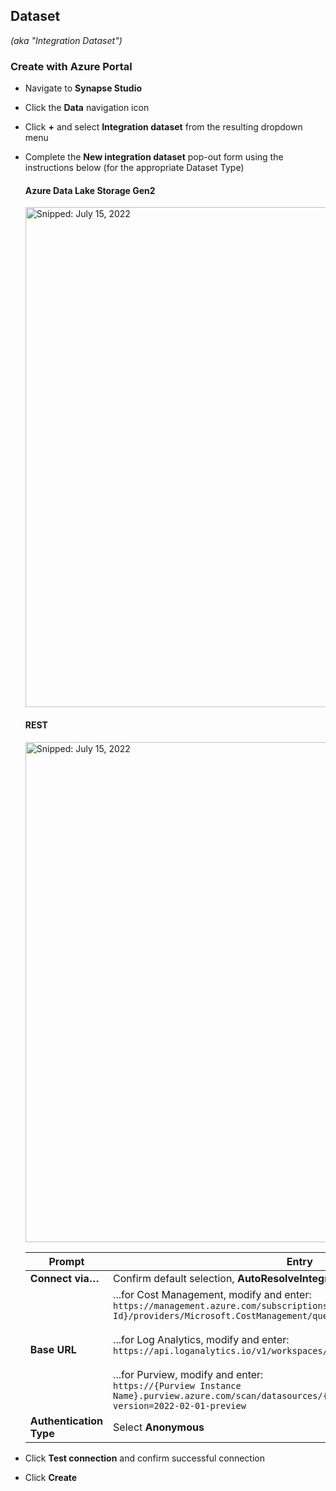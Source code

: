 ## Dataset
_(aka "Integration Dataset")_

### Create with Azure Portal

* Navigate to **Synapse Studio**
* Click the **Data** navigation icon
* Click **+** and select **Integration dataset** from the resulting dropdown menu
* Complete the **New integration dataset** pop-out form using the instructions below (for the appropriate Dataset Type)

  #### Azure Data Lake Storage Gen2

  <img src="https://user-images.githubusercontent.com/44923999/179225093-b4edee7b-1e39-4e6c-b710-7d07fe9a29ff.png" width="800" title="Snipped: July 15, 2022" />

  #### REST

  <img src="https://user-images.githubusercontent.com/44923999/179225093-b4edee7b-1e39-4e6c-b710-7d07fe9a29ff.png" width="800" title="Snipped: July 15, 2022" />
  
  Prompt | Entry
  ------ | ------
  **Connect via…** | Confirm default selection, **AutoResolveIntegrationRuntime**
  **Base URL** | ...for Cost Management, modify and enter:<br>`https://management.azure.com/subscriptions/{Subscription Id}/providers/Microsoft.CostManagement/query?api-version=2021-10-01`<br><br>...for Log Analytics, modify and enter:<br>`https://api.loganalytics.io/v1/workspaces/{LogAnalyticsWorkspaceId}/query`<br><br>...for Purview, modify and enter:<br>`https://{Purview Instance Name}.purview.azure.com/scan/datasources/{Purview Data Source Name}?api-version=2022-02-01-preview`
  **Authentication Type** | Select **Anonymous**

* Click **Test connection** and confirm successful connection
* Click **Create**
